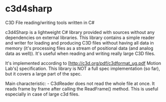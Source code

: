 # c3d4sharp
C3D File reading/writing tools written in C#

c3d4Sharp is a lightweight C# library provided with sources without any dependencies on external libraries. This library contains a simple reader and writer for loading and producing C3D files without having all data in memory (it's processing files as a stream of positional data (and analog data as well)). It's useful when reading and writing really large C3D files.

It's implemented according to [http://c3d.org/pdf/c3dformat_ug.pdf Motion Lab's] specification. This library is NOT a full spec implementation (so far), but it covers a large part of the spec.

Main characteristic: - C3dReader does not read the whole file at once. It reads frame by frame after calling the ReadFrame() method. This is useful especially in case of large c3d files.
